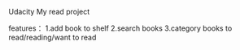 Udacity My read project

features：
1.add book to shelf
2.search books
3.category books to read/reading/want to read